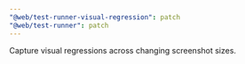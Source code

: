 ```yaml
---
"@web/test-runner-visual-regression": patch
"@web/test-runner": patch
---
```


Capture visual regressions across changing screenshot sizes.

